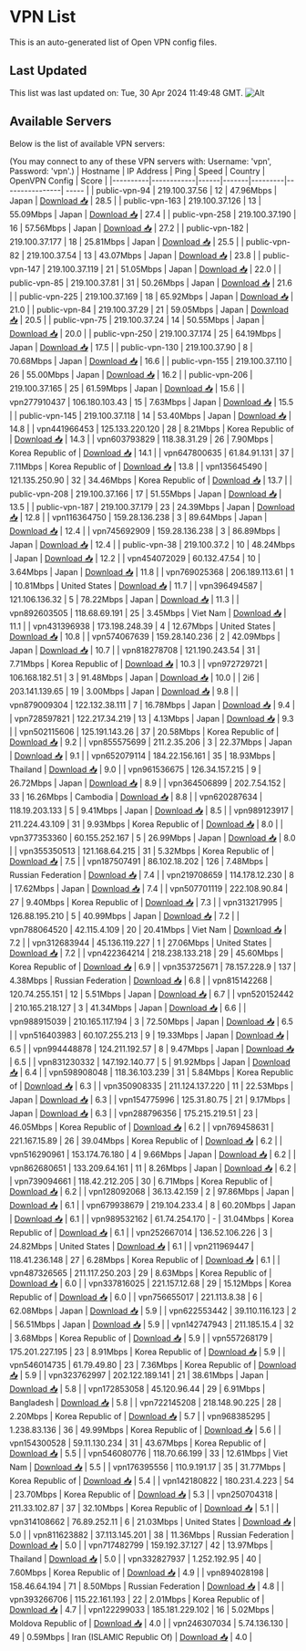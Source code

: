# VPN List

This is an auto-generated list of Open VPN config files.

## Last Updated

This list was last updated on: Tue, 30 Apr 2024 11:49:48 GMT.
![Alt](https://repobeats.axiom.co/api/embed/186b98318ef1479477931607c1ad7d823f12451f.svg "Repobeats analytics image")

## Available Servers

Below is the list of available VPN servers:

(You may connect to any of these VPN servers with: Username: 'vpn', Password: 'vpn'.)
| Hostname | IP Address | Ping | Speed | Country | OpenVPN Config | Score |
|----------|------------|------|-------|---------|----------------| ----- |
| public-vpn-94 | 219.100.37.56 | 12 | 47.96Mbps | Japan | [Download 📥](./configs/server_0_JP.ovpn) | 28.5 |
| public-vpn-163 | 219.100.37.126 | 13 | 55.09Mbps | Japan | [Download 📥](./configs/server_1_JP.ovpn) | 27.4 |
| public-vpn-258 | 219.100.37.190 | 16 | 57.56Mbps | Japan | [Download 📥](./configs/server_2_JP.ovpn) | 27.2 |
| public-vpn-182 | 219.100.37.177 | 18 | 25.81Mbps | Japan | [Download 📥](./configs/server_3_JP.ovpn) | 25.5 |
| public-vpn-82 | 219.100.37.54 | 13 | 43.07Mbps | Japan | [Download 📥](./configs/server_4_JP.ovpn) | 23.8 |
| public-vpn-147 | 219.100.37.119 | 21 | 51.05Mbps | Japan | [Download 📥](./configs/server_5_JP.ovpn) | 22.0 |
| public-vpn-85 | 219.100.37.81 | 31 | 50.26Mbps | Japan | [Download 📥](./configs/server_6_JP.ovpn) | 21.6 |
| public-vpn-225 | 219.100.37.169 | 18 | 65.92Mbps | Japan | [Download 📥](./configs/server_7_JP.ovpn) | 21.0 |
| public-vpn-84 | 219.100.37.29 | 21 | 59.05Mbps | Japan | [Download 📥](./configs/server_8_JP.ovpn) | 20.5 |
| public-vpn-75 | 219.100.37.24 | 14 | 50.55Mbps | Japan | [Download 📥](./configs/server_9_JP.ovpn) | 20.0 |
| public-vpn-250 | 219.100.37.174 | 25 | 64.19Mbps | Japan | [Download 📥](./configs/server_10_JP.ovpn) | 17.5 |
| public-vpn-130 | 219.100.37.90 | 8 | 70.68Mbps | Japan | [Download 📥](./configs/server_11_JP.ovpn) | 16.6 |
| public-vpn-155 | 219.100.37.110 | 26 | 55.00Mbps | Japan | [Download 📥](./configs/server_12_JP.ovpn) | 16.2 |
| public-vpn-206 | 219.100.37.165 | 25 | 61.59Mbps | Japan | [Download 📥](./configs/server_13_JP.ovpn) | 15.6 |
| vpn277910437 | 106.180.103.43 | 15 | 7.63Mbps | Japan | [Download 📥](./configs/server_14_JP.ovpn) | 15.5 |
| public-vpn-145 | 219.100.37.118 | 14 | 53.40Mbps | Japan | [Download 📥](./configs/server_15_JP.ovpn) | 14.8 |
| vpn441966453 | 125.133.220.120 | 28 | 8.21Mbps | Korea Republic of | [Download 📥](./configs/server_16_KR.ovpn) | 14.3 |
| vpn603793829 | 118.38.31.29 | 26 | 7.90Mbps | Korea Republic of | [Download 📥](./configs/server_17_KR.ovpn) | 14.1 |
| vpn647800635 | 61.84.91.131 | 37 | 7.11Mbps | Korea Republic of | [Download 📥](./configs/server_18_KR.ovpn) | 13.8 |
| vpn135645490 | 121.135.250.90 | 32 | 34.46Mbps | Korea Republic of | [Download 📥](./configs/server_19_KR.ovpn) | 13.7 |
| public-vpn-208 | 219.100.37.166 | 17 | 51.55Mbps | Japan | [Download 📥](./configs/server_20_JP.ovpn) | 13.5 |
| public-vpn-187 | 219.100.37.179 | 23 | 24.39Mbps | Japan | [Download 📥](./configs/server_21_JP.ovpn) | 12.8 |
| vpn116364750 | 159.28.136.238 | 3 | 89.64Mbps | Japan | [Download 📥](./configs/server_22_JP.ovpn) | 12.4 |
| vpn745692909 | 159.28.136.238 | 3 | 86.89Mbps | Japan | [Download 📥](./configs/server_23_JP.ovpn) | 12.4 |
| public-vpn-38 | 219.100.37.2 | 10 | 48.24Mbps | Japan | [Download 📥](./configs/server_24_JP.ovpn) | 12.2 |
| vpn454072029 | 60.132.47.54 | 10 | 3.64Mbps | Japan | [Download 📥](./configs/server_25_JP.ovpn) | 11.8 |
| vpn769025368 | 206.189.113.61 | 1 | 10.81Mbps | United States | [Download 📥](./configs/server_26_US.ovpn) | 11.7 |
| vpn396494587 | 121.106.136.32 | 5 | 78.22Mbps | Japan | [Download 📥](./configs/server_27_JP.ovpn) | 11.3 |
| vpn892603505 | 118.68.69.191 | 25 | 3.45Mbps | Viet Nam | [Download 📥](./configs/server_28_VN.ovpn) | 11.1 |
| vpn431396938 | 173.198.248.39 | 4 | 12.67Mbps | United States | [Download 📥](./configs/server_29_US.ovpn) | 10.8 |
| vpn574067639 | 159.28.140.236 | 2 | 42.09Mbps | Japan | [Download 📥](./configs/server_30_JP.ovpn) | 10.7 |
| vpn818278708 | 121.190.243.54 | 31 | 7.71Mbps | Korea Republic of | [Download 📥](./configs/server_31_KR.ovpn) | 10.3 |
| vpn972729721 | 106.168.182.51 | 3 | 91.48Mbps | Japan | [Download 📥](./configs/server_32_JP.ovpn) | 10.0 |
| 2i6 | 203.141.139.65 | 19 | 3.00Mbps | Japan | [Download 📥](./configs/server_33_JP.ovpn) | 9.8 |
| vpn879009304 | 122.132.38.111 | 7 | 16.78Mbps | Japan | [Download 📥](./configs/server_34_JP.ovpn) | 9.4 |
| vpn728597821 | 122.217.34.219 | 13 | 4.13Mbps | Japan | [Download 📥](./configs/server_35_JP.ovpn) | 9.3 |
| vpn502115606 | 125.191.143.26 | 37 | 20.58Mbps | Korea Republic of | [Download 📥](./configs/server_36_KR.ovpn) | 9.2 |
| vpn855575699 | 211.2.35.206 | 3 | 22.37Mbps | Japan | [Download 📥](./configs/server_37_JP.ovpn) | 9.1 |
| vpn652079114 | 184.22.156.161 | 35 | 18.93Mbps | Thailand | [Download 📥](./configs/server_38_TH.ovpn) | 9.0 |
| vpn961536675 | 126.34.157.215 | 9 | 26.72Mbps | Japan | [Download 📥](./configs/server_39_JP.ovpn) | 8.9 |
| vpn364506899 | 202.7.54.152 | 33 | 16.26Mbps | Cambodia | [Download 📥](./configs/server_40_KH.ovpn) | 8.8 |
| vpn620287634 | 118.19.203.133 | 5 | 9.41Mbps | Japan | [Download 📥](./configs/server_41_JP.ovpn) | 8.5 |
| vpn989123917 | 211.224.43.109 | 31 | 9.93Mbps | Korea Republic of | [Download 📥](./configs/server_42_KR.ovpn) | 8.0 |
| vpn377353360 | 60.155.252.167 | 5 | 26.99Mbps | Japan | [Download 📥](./configs/server_43_JP.ovpn) | 8.0 |
| vpn355350513 | 121.168.64.215 | 31 | 5.32Mbps | Korea Republic of | [Download 📥](./configs/server_44_KR.ovpn) | 7.5 |
| vpn187507491 | 86.102.18.202 | 126 | 7.48Mbps | Russian Federation | [Download 📥](./configs/server_45_RU.ovpn) | 7.4 |
| vpn219708659 | 114.178.12.230 | 8 | 17.62Mbps | Japan | [Download 📥](./configs/server_46_JP.ovpn) | 7.4 |
| vpn507701119 | 222.108.90.84 | 27 | 9.40Mbps | Korea Republic of | [Download 📥](./configs/server_47_KR.ovpn) | 7.3 |
| vpn313217995 | 126.88.195.210 | 5 | 40.99Mbps | Japan | [Download 📥](./configs/server_48_JP.ovpn) | 7.2 |
| vpn788064520 | 42.115.4.109 | 20 | 20.41Mbps | Viet Nam | [Download 📥](./configs/server_49_VN.ovpn) | 7.2 |
| vpn312683944 | 45.136.119.227 | 1 | 27.06Mbps | United States | [Download 📥](./configs/server_50_US.ovpn) | 7.2 |
| vpn422364214 | 218.238.133.218 | 29 | 45.60Mbps | Korea Republic of | [Download 📥](./configs/server_51_KR.ovpn) | 6.9 |
| vpn353725671 | 78.157.228.9 | 137 | 4.38Mbps | Russian Federation | [Download 📥](./configs/server_52_RU.ovpn) | 6.8 |
| vpn815142268 | 120.74.255.151 | 12 | 5.51Mbps | Japan | [Download 📥](./configs/server_53_JP.ovpn) | 6.7 |
| vpn520152442 | 210.165.218.127 | 3 | 41.34Mbps | Japan | [Download 📥](./configs/server_54_JP.ovpn) | 6.6 |
| vpn988915039 | 210.165.117.194 | 3 | 72.50Mbps | Japan | [Download 📥](./configs/server_55_JP.ovpn) | 6.5 |
| vpn516403983 | 60.107.255.213 | 9 | 19.33Mbps | Japan | [Download 📥](./configs/server_56_JP.ovpn) | 6.5 |
| vpn994448878 | 124.211.192.57 | 8 | 9.47Mbps | Japan | [Download 📥](./configs/server_57_JP.ovpn) | 6.5 |
| vpn831230332 | 147.192.140.77 | 5 | 91.92Mbps | Japan | [Download 📥](./configs/server_58_JP.ovpn) | 6.4 |
| vpn598908048 | 118.36.103.239 | 31 | 5.84Mbps | Korea Republic of | [Download 📥](./configs/server_59_KR.ovpn) | 6.3 |
| vpn350908335 | 211.124.137.220 | 11 | 22.53Mbps | Japan | [Download 📥](./configs/server_60_JP.ovpn) | 6.3 |
| vpn154775996 | 125.31.80.75 | 21 | 9.17Mbps | Japan | [Download 📥](./configs/server_61_JP.ovpn) | 6.3 |
| vpn288796356 | 175.215.219.51 | 23 | 46.05Mbps | Korea Republic of | [Download 📥](./configs/server_62_KR.ovpn) | 6.2 |
| vpn769458631 | 221.167.15.89 | 26 | 39.04Mbps | Korea Republic of | [Download 📥](./configs/server_63_KR.ovpn) | 6.2 |
| vpn516290961 | 153.174.76.180 | 4 | 9.66Mbps | Japan | [Download 📥](./configs/server_64_JP.ovpn) | 6.2 |
| vpn862680651 | 133.209.64.161 | 11 | 8.26Mbps | Japan | [Download 📥](./configs/server_65_JP.ovpn) | 6.2 |
| vpn739094661 | 118.42.212.205 | 30 | 6.71Mbps | Korea Republic of | [Download 📥](./configs/server_66_KR.ovpn) | 6.2 |
| vpn128092068 | 36.13.42.159 | 2 | 97.86Mbps | Japan | [Download 📥](./configs/server_67_JP.ovpn) | 6.1 |
| vpn679938679 | 219.104.233.4 | 8 | 60.20Mbps | Japan | [Download 📥](./configs/server_68_JP.ovpn) | 6.1 |
| vpn989532162 | 61.74.254.170 | - | 31.04Mbps | Korea Republic of | [Download 📥](./configs/server_69_KR.ovpn) | 6.1 |
| vpn252667014 | 136.52.106.226 | 3 | 24.82Mbps | United States | [Download 📥](./configs/server_70_US.ovpn) | 6.1 |
| vpn211969447 | 118.41.236.148 | 27 | 6.28Mbps | Korea Republic of | [Download 📥](./configs/server_71_KR.ovpn) | 6.1 |
| vpn487326565 | 211.117.250.203 | 29 | 8.63Mbps | Korea Republic of | [Download 📥](./configs/server_72_KR.ovpn) | 6.0 |
| vpn337816025 | 221.157.12.68 | 29 | 15.12Mbps | Korea Republic of | [Download 📥](./configs/server_73_KR.ovpn) | 6.0 |
| vpn756655017 | 221.113.8.38 | 6 | 62.08Mbps | Japan | [Download 📥](./configs/server_74_JP.ovpn) | 5.9 |
| vpn622553442 | 39.110.116.123 | 2 | 56.51Mbps | Japan | [Download 📥](./configs/server_75_JP.ovpn) | 5.9 |
| vpn142747943 | 211.185.15.4 | 32 | 3.68Mbps | Korea Republic of | [Download 📥](./configs/server_76_KR.ovpn) | 5.9 |
| vpn557268179 | 175.201.227.195 | 23 | 8.91Mbps | Korea Republic of | [Download 📥](./configs/server_77_KR.ovpn) | 5.9 |
| vpn546014735 | 61.79.49.80 | 23 | 7.36Mbps | Korea Republic of | [Download 📥](./configs/server_78_KR.ovpn) | 5.9 |
| vpn323762997 | 202.122.189.141 | 21 | 38.61Mbps | Japan | [Download 📥](./configs/server_79_JP.ovpn) | 5.8 |
| vpn172853058 | 45.120.96.44 | 29 | 6.91Mbps | Bangladesh | [Download 📥](./configs/server_80_BD.ovpn) | 5.8 |
| vpn722145208 | 218.148.90.225 | 28 | 2.20Mbps | Korea Republic of | [Download 📥](./configs/server_81_KR.ovpn) | 5.7 |
| vpn968385295 | 1.238.83.136 | 36 | 49.99Mbps | Korea Republic of | [Download 📥](./configs/server_82_KR.ovpn) | 5.6 |
| vpn154300528 | 59.11.130.234 | 31 | 43.67Mbps | Korea Republic of | [Download 📥](./configs/server_83_KR.ovpn) | 5.5 |
| vpn546080776 | 118.70.66.199 | 33 | 12.61Mbps | Viet Nam | [Download 📥](./configs/server_84_VN.ovpn) | 5.5 |
| vpn176395556 | 110.9.191.17 | 35 | 31.77Mbps | Korea Republic of | [Download 📥](./configs/server_85_KR.ovpn) | 5.4 |
| vpn142180822 | 180.231.4.223 | 54 | 23.70Mbps | Korea Republic of | [Download 📥](./configs/server_86_KR.ovpn) | 5.3 |
| vpn250704318 | 211.33.102.87 | 37 | 32.10Mbps | Korea Republic of | [Download 📥](./configs/server_87_KR.ovpn) | 5.1 |
| vpn314108662 | 76.89.252.11 | 6 | 21.03Mbps | United States | [Download 📥](./configs/server_88_US.ovpn) | 5.0 |
| vpn811623882 | 37.113.145.201 | 38 | 11.36Mbps | Russian Federation | [Download 📥](./configs/server_89_RU.ovpn) | 5.0 |
| vpn717482799 | 159.192.37.127 | 42 | 13.97Mbps | Thailand | [Download 📥](./configs/server_90_TH.ovpn) | 5.0 |
| vpn332827937 | 1.252.192.95 | 40 | 7.60Mbps | Korea Republic of | [Download 📥](./configs/server_91_KR.ovpn) | 4.9 |
| vpn894028198 | 158.46.64.194 | 71 | 8.50Mbps | Russian Federation | [Download 📥](./configs/server_92_RU.ovpn) | 4.8 |
| vpn393266706 | 115.22.161.193 | 22 | 2.01Mbps | Korea Republic of | [Download 📥](./configs/server_93_KR.ovpn) | 4.7 |
| vpn122299033 | 185.181.229.102 | 16 | 5.02Mbps | Moldova Republic of | [Download 📥](./configs/server_94_MD.ovpn) | 4.0 |
| vpn246307034 | 5.74.136.130 | 49 | 0.59Mbps | Iran (ISLAMIC Republic Of) | [Download 📥](./configs/server_95_IR.ovpn) | 4.0 |
